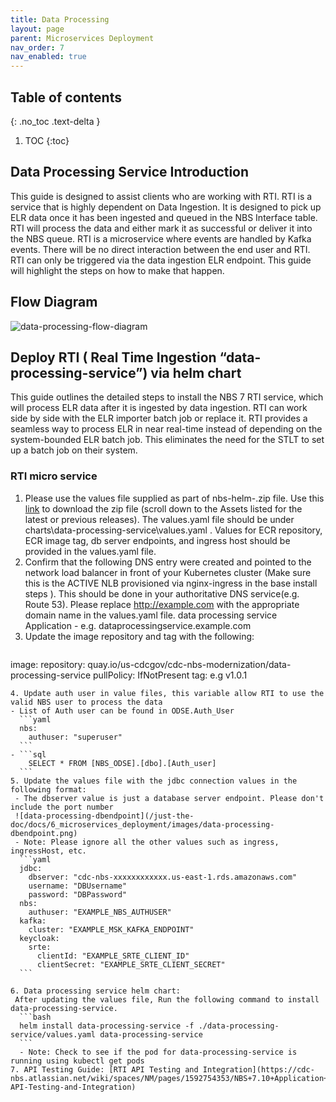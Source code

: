 ```yaml
---
title: Data Processing
layout: page
parent: Microservices Deployment
nav_order: 7
nav_enabled: true
---
```


## Table of contents
{: .no_toc .text-delta }

1. TOC
{:toc}

## Data Processing Service Introduction
This guide is designed to assist clients who are working with RTI. RTI is a service that is highly dependent on Data Ingestion. It is designed to pick up ELR data once it has been ingested and queued in the NBS Interface table. RTI will process the data and either mark it as successful or deliver it into the NBS queue. RTI is a microservice where events are handled by Kafka events. There will be no direct interaction between the end user and RTI. RTI can only be triggered via the data ingestion ELR endpoint. This guide will highlight the steps on how to make that happen.

## Flow Diagram

![data-processing-flow-diagram](/just-the-doc/docs/6_microservices_deployment/images/data-processing-flow-diagram.png)

## Deploy RTI ( Real Time Ingestion “data-processing-service”) via helm chart
This guide outlines the detailed steps to install the NBS 7 RTI service, which will process ELR data after it is ingested by data ingestion. RTI can work side by side with the ELR importer batch job or replace it. RTI provides a seamless way to process ELR in near real-time instead of depending on the system-bounded ELR batch job. This eliminates the need for the STLT to set up a batch job on their system.

### RTI micro service
1. Please use the values file supplied as part of nbs-helm-<release>.zip file. Use this [link](https://github.com/CDCgov/NEDSS-Helm/releases/) to download the zip file (scroll down to the Assets listed for the latest or previous releases). The values.yaml file should be under charts\data-processing-service\values.yaml .
Values for ECR repository, ECR image tag, db server endpoints, and ingress host should be provided in the values.yaml file.
2. Confirm that the following DNS entry were created and pointed to the network load balancer in front of your Kubernetes cluster (Make sure this is the ACTIVE NLB provisioned via nginx-ingress in the base install steps ). This should be done in your authoritative DNS service(e.g. Route 53). Please replace http://example.com with the appropriate domain name in the values.yaml file.
data processing service Application - e.g. dataprocessingservice.example.com
3. Update the image repository and tag with the following:
   ```yaml
  image:
    repository: quay.io/us-cdcgov/cdc-nbs-modernization/data-processing-service
    pullPolicy: IfNotPresent
    tag: <release-version-tag> e.g v1.0.1
  ```
4. Update auth user in value files, this variable allow RTI to use the valid NBS user to process the data
  - List of Auth user can be found in ODSE.Auth_User
    ```yaml
    nbs:
      authuser: "superuser"
    ```
  - ```sql
      SELECT * FROM [NBS_ODSE].[dbo].[Auth_user]
    ```
5. Update the values file with the jdbc connection values in the following format:
   - The dbserver value is just a database server endpoint. Please don't include the port number
   ![data-processing-dbendpoint](/just-the-doc/docs/6_microservices_deployment/images/data-processing-dbendpoint.png)
   - Note: Please ignore all the other values such as ingress, ingressHost, etc.
    ```yaml
    jdbc:
      dbserver: "cdc-nbs-xxxxxxxxxxxx.us-east-1.rds.amazonaws.com"
      username: "DBUsername"
      password: "DBPassword"
    nbs:
      authuser: "EXAMPLE_NBS_AUTHUSER"
    kafka:
      cluster: "EXAMPLE_MSK_KAFKA_ENDPOINT"
    keycloak:
      srte:
        clientId: "EXAMPLE_SRTE_CLIENT_ID"
        clientSecret: "EXAMPLE_SRTE_CLIENT_SECRET"
    ```

6. Data processing service helm chart:
   After updating the values file, Run the following command to install data-processing-service.
    ```bash
    helm install data-processing-service -f ./data-processing-service/values.yaml data-processing-service
    ```
    - Note: Check to see if the pod for data-processing-service is running using kubectl get pods
7. API Testing Guide: [RTI API Testing and Integration](https://cdc-nbs.atlassian.net/wiki/spaces/NM/pages/1592754353/NBS+7.10+Application+Installation+Guide#RTI-API-Testing-and-Integration)

